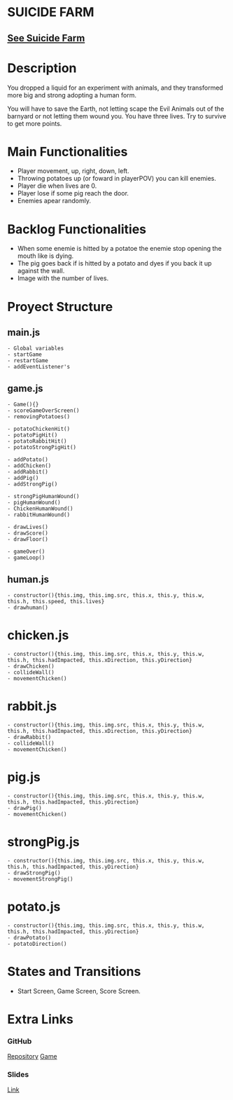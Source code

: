 # SUICIDE FARM


## [See Suicide Farm](https://ssioux.github.io/Suicide-Farm/)


# Description

You dropped a liquid for an experiment with animals, and they transformed more big and strong adopting a human form.

You will have to save the Earth, not letting scape the Evil Animals out of the barnyard or not letting them wound you. You have three lives. Try to survive to get more points.

# Main Functionalities

- Player movement, up, right, down, left.
- Throwing potatoes up (or foward in playerPOV) you can kill enemies.
- Player die when lives are 0.
- Player lose if some pig reach the door.
- Enemies apear randomly.

# Backlog Functionalities

- When some enemie is hitted by a potatoe the enemie stop opening the mouth like is dying.
- The pig goes back if is hitted by a potato and dyes if you back it up against the wall.
- Image with the number of lives.

# Proyect Structure


## main.js

    - Global variables
    - startGame
    - restartGame
    - addEventListener's

## game.js

    - Game(){}
    - scoreGameOverScreen()
    - removingPotatoes()

    - potatoChickenHit()
    - potatoPigHit()
    - potatoRabbitHit()
    - potatoStrongPigHit()

    - addPotato()
    - addChicken()
    - addRabbit()
    - addPig()
    - addStrongPig()

    - strongPigHumanWound()
    - pigHumanWound()
    - ChickenHumanWound()
    - rabbitHumanWound()

    - drawLives()
    - drawScore()
    - drawFloor()
    
    - gameOver()
    - gameLoop()

## human.js 

    - constructor(){this.img, this.img.src, this.x, this.y, this.w, this.h, this.speed, this.lives}
    - drawhuman()

# chicken.js 

    - constructor(){this.img, this.img.src, this.x, this.y, this.w, this.h, this.hadImpacted, this.xDirection, this.yDirection}
    - drawChicken()
    - collideWall()
    - movementChicken()

# rabbit.js 

    - constructor(){this.img, this.img.src, this.x, this.y, this.w, this.h, this.hadImpacted, this.xDirection, this.yDirection}
    - drawRabbit()
    - collideWall()
    - movementChicken()

# pig.js 

    - constructor(){this.img, this.img.src, this.x, this.y, this.w, this.h, this.hadImpacted, this.yDirection}
    - drawPig()
    - movementChicken()

# strongPig.js

    - constructor(){this.img, this.img.src, this.x, this.y, this.w, this.h, this.hadImpacted, this.yDirection}
    - drawStrongPig()
    - movementStrongPig()

# potato.js

    - constructor(){this.img, this.img.src, this.x, this.y, this.w, this.h, this.hadImpacted, this.yDirection}
    - drawPotato()
    - potatoDirection()



# States and Transitions

- Start Screen, Game Screen, Score Screen.

# Extra Links

### GitHub
[Repository](https://github.com/ssioux/Suicide-Farm)
[Game](https://ssioux.github.io/Suicide-Farm/)

### Slides
[Link](https://docs.google.com/presentation/d/1J6bgF6gsY3GZVKtexk8bQrepqMuEZbPD5bTpUPXfAZk/edit#slide=id.p)